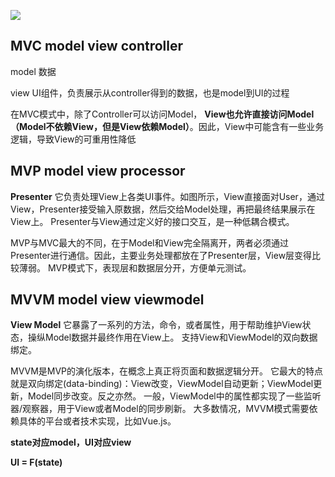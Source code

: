 ![](http://pic002.cnblogs.com/images/2011/24476/2011110417301778.jpg)

## MVC   model view controller

model 数据

view UI组件，负责展示从controller得到的数据，也是model到UI的过程

在MVC模式中，除了Controller可以访问Model， **View也允许直接访问Model（Model不依赖View，但是View依赖Model）**。因此，View中可能含有一些业务逻辑，导致View的可重用性降低

## MVP model view processor

**Presenter**
它负责处理View上各类UI事件。如图所示，View直接面对User，通过View，Presenter接受输入原数据，然后交给Model处理，再把最终结果展示在View上。
Presenter与View通过定义好的接口交互，是一种低耦合模式。

MVP与MVC最大的不同，在于Model和View完全隔离开，两者必须通过Presenter进行通信。因此，主要业务处理都放在了Presenter层，View层变得比较薄弱。
MVP模式下，表现层和数据层分开，方便单元测试。

## MVVM model view viewmodel

**View Model**
它暴露了一系列的方法，命令，或者属性，用于帮助维护View状态，操纵Model数据并最终作用在View上。
支持View和ViewModel的双向数据绑定。

MVVM是MVP的演化版本，在概念上真正将页面和数据逻辑分开。
它最大的特点就是双向绑定(data-binding)：View改变，ViewModel自动更新；ViewModel更新，Model同步改变。反之亦然。
一般，ViewModel中的属性都实现了一些监听器/观察器，用于View或者Model的同步刷新。
大多数情况，MVVM模式需要依赖具体的平台或者技术实现，比如Vue.js。

**state对应model，UI对应view**

**UI = F(state)**





